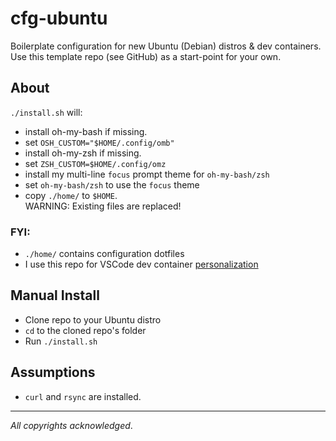 # cfg-ubuntu
Boilerplate configuration for new Ubuntu (Debian) distros & dev containers. Use this template repo (see GitHub) as a start-point for your own.

## About


`./install.sh` will:

- install oh-my-bash if missing. 
- set `OSH_CUSTOM="$HOME/.config/omb"`
- install oh-my-zsh if missing. 
- set `ZSH_CUSTOM=$HOME/.config/omz`
- install my multi-line `focus` prompt theme for `oh-my-bash/zsh` 
- set `oh-my-bash/zsh` to use the `focus` theme
- copy `./home/` to `$HOME`.    
  WARNING: Existing files are replaced!  
  

### FYI:
- `./home/` contains configuration dotfiles
- I use this repo for VSCode dev container [personalization](https://code.visualstudio.com/docs/devcontainers/containers#_personalizing-with-dotfile-repositories)

## Manual Install

- Clone repo to your Ubuntu distro
- `cd` to the cloned repo's folder
- Run `./install.sh`

## Assumptions

- `curl` and `rsync` are installed.

----

_All copyrights acknowledged_.
